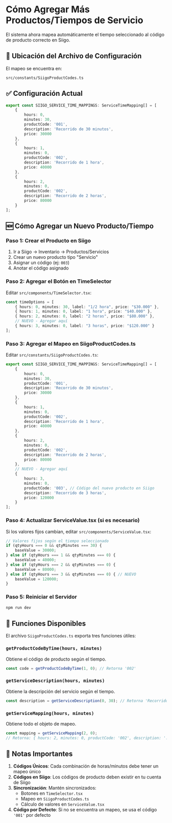 # Cómo Agregar Más Productos/Tiempos de Servicio

El sistema ahora mapea automáticamente el tiempo seleccionado al código de producto correcto en Siigo.

## 📍 Ubicación del Archivo de Configuración

El mapeo se encuentra en:
```
src/constants/SiigoProductCodes.ts
```

## ✅ Configuración Actual

```typescript
export const SIIGO_SERVICE_TIME_MAPPINGS: ServiceTimeMapping[] = [
    {
        hours: 0,
        minutes: 30,
        productCode: '001',
        description: 'Recorrido de 30 minutos',
        price: 30000
    },
    {
        hours: 1,
        minutes: 0,
        productCode: '002',
        description: 'Recorrido de 1 hora',
        price: 40000
    },
    {
        hours: 2,
        minutes: 0,
        productCode: '002',
        description: 'Recorrido de 2 horas',
        price: 80000
    }
];
```

## 🆕 Cómo Agregar un Nuevo Producto/Tiempo

### Paso 1: Crear el Producto en Siigo

1. Ir a Siigo → Inventario → Productos/Servicios
2. Crear un nuevo producto tipo "Servicio"
3. Asignar un código (ej: `003`)
4. Anotar el código asignado

### Paso 2: Agregar el Botón en TimeSelector

Editar `src/components/TimeSelector.tsx`:

```typescript
const timeOptions = [
    { hours: 0, minutes: 30, label: "1/2 hora", price: "$30.000" },
    { hours: 1, minutes: 0, label: "1 hora", price: "$40.000" },
    { hours: 2, minutes: 0, label: "2 horas", price: "$80.000" },
    // NUEVO - Agregar aquí
    { hours: 3, minutes: 0, label: "3 horas", price: "$120.000" }
];
```

### Paso 3: Agregar el Mapeo en SiigoProductCodes.ts

Editar `src/constants/SiigoProductCodes.ts`:

```typescript
export const SIIGO_SERVICE_TIME_MAPPINGS: ServiceTimeMapping[] = [
    {
        hours: 0,
        minutes: 30,
        productCode: '001',
        description: 'Recorrido de 30 minutos',
        price: 30000
    },
    {
        hours: 1,
        minutes: 0,
        productCode: '002',
        description: 'Recorrido de 1 hora',
        price: 40000
    },
    {
        hours: 2,
        minutes: 0,
        productCode: '002',
        description: 'Recorrido de 2 horas',
        price: 80000
    },
    // NUEVO - Agregar aquí
    {
        hours: 3,
        minutes: 0,
        productCode: '003', // Código del nuevo producto en Siigo
        description: 'Recorrido de 3 horas',
        price: 120000
    }
];
```

### Paso 4: Actualizar ServiceValue.tsx (si es necesario)

Si los valores fijos cambian, editar `src/components/ServiceValue.tsx`:

```typescript
// Valores fijos según el tiempo seleccionado
if (qtyHours === 0 && qtyMinutes === 30) {
    baseValue = 30000;
} else if (qtyHours === 1 && qtyMinutes === 0) {
    baseValue = 40000;
} else if (qtyHours === 2 && qtyMinutes === 0) {
    baseValue = 80000;
} else if (qtyHours === 3 && qtyMinutes === 0) { // NUEVO
    baseValue = 120000;
}
```

### Paso 5: Reiniciar el Servidor

```bash
npm run dev
```

## 🔧 Funciones Disponibles

El archivo `SiigoProductCodes.ts` exporta tres funciones útiles:

### `getProductCodeByTime(hours, minutes)`
Obtiene el código de producto según el tiempo.

```typescript
const code = getProductCodeByTime(1, 0); // Retorna '002'
```

### `getServiceDescription(hours, minutes)`
Obtiene la descripción del servicio según el tiempo.

```typescript
const description = getServiceDescription(0, 30); // Retorna 'Recorrido de 30 minutos'
```

### `getServiceMapping(hours, minutes)`
Obtiene todo el objeto de mapeo.

```typescript
const mapping = getServiceMapping(2, 0);
// Retorna: { hours: 2, minutes: 0, productCode: '002', description: '...', price: 80000 }
```

## 📝 Notas Importantes

1. **Códigos Únicos**: Cada combinación de horas/minutos debe tener un mapeo único
2. **Códigos en Siigo**: Los códigos de producto deben existir en tu cuenta de Siigo
3. **Sincronización**: Mantén sincronizados:
   - Botones en `TimeSelector.tsx`
   - Mapeo en `SiigoProductCodes.ts`
   - Cálculo de valores en `ServiceValue.tsx`
4. **Código por Defecto**: Si no se encuentra un mapeo, se usa el código `'001'` por defecto
